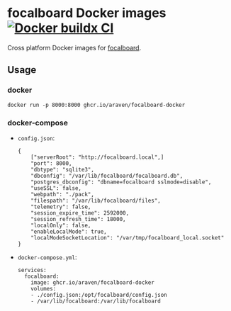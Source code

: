 focalboard Docker images [![Docker buildx CI](https://github.com/araven/focalboard-docker/actions/workflows/build.yml/badge.svg)](https://github.com/araven/focalboard-docker/actions/workflows/build.yml)
=========================

Cross platform Docker images for [focalboard](https://www.focalboard.com).

Usage
-----

### docker

```
docker run -p 8000:8000 ghcr.io/araven/focalboard-docker
```

### docker-compose

* `config.json`:

    ```
    {
        ["serverRoot": "http://focalboard.local",]
        "port": 8000,
        "dbtype": "sqlite3",
        "dbconfig": "/var/lib/focalboard/focalboard.db",
        "postgres_dbconfig": "dbname=focalboard sslmode=disable",
        "useSSL": false,
        "webpath": "./pack",
        "filespath": "/var/lib/focalboard/files",
        "telemetry": false,
        "session_expire_time": 2592000,
        "session_refresh_time": 18000,
        "localOnly": false,
        "enableLocalMode": true,
        "localModeSocketLocation": "/var/tmp/focalboard_local.socket"
    }
    ```

* `docker-compose.yml`:

    ```
    services:
      focalboard:
        image: ghcr.io/araven/focalboard-docker
        volumes:
        - ./config.json:/opt/focalboard/config.json
        - /var/lib/focalboard:/var/lib/focalboard
    ```
